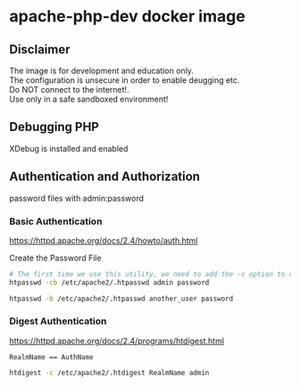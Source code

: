 # apache-php-dev docker image

## Disclaimer

The image is for development and education only.  
The configuration is unsecure in order to enable deugging etc.  
Do NOT connect to the internet!.  
Use only in a safe sandboxed environment!  

## Debugging PHP 

XDebug is installed and enabled  

## Authentication and Authorization

password files with admin:password

### Basic Authentication

https://httpd.apache.org/docs/2.4/howto/auth.html


Create the Password File
```bash
# The first time we use this utility, we need to add the -c option to create the specified file. We specify a username (sammy in this example) at the end of the command to create a new entry within the file:
htpasswd -cb /etc/apache2/.htpasswd admin password

htpasswd -b /etc/apache2/.htpasswd another_user password

```

### Digest Authentication

https://httpd.apache.org/docs/2.4/programs/htdigest.html


`RealmName == AuthName` 

```bash
htdigest -c /etc/apache2/.htdigest RealmName admin 
```



